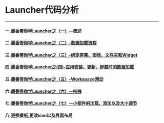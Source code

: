 # Launcher代码分析
---

#### 一.[墨香带你学Launcher之（一）--概述](http://www.codemx.cn/2016/07/30/Launcher01/)

#### 二.[墨香带你学Launcher之（二）-数据加载流程](http://www.codemx.cn/2016/08/05/Launcher02/)

#### 三.[墨香带你学Launcher之（三）-绑定屏幕、图标、文件夹和Widget](http://www.codemx.cn/2016/08/14/Launcher03/)

#### 四.[墨香带你学Launcher之(四)-应用安装、更新、卸载时的数据加载](http://www.codemx.cn/2016/08/21/Launcher04/)

#### 五.[墨香带你学Launcher之（五）-Workspace滑动](http://www.codemx.cn/2016/10/16/Launcher05/)

#### 六.[墨香带你学Launcher之（六）--拖拽](http://www.codemx.cn/2016/11/21/Launcher06/)

#### 七.[墨香带你学Launcher之（七）--小部件的加载、添加以及大小调节](http://www.codemx.cn/2016/12/18/Launcher07/)

#### 八.更换壁纸,更改icon以及界面布局

